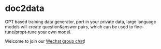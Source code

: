 # doc2data
GPT based training data generator, port in your private data, large language models will create question&answer pairs, which can be used to fine-tune/propt-tune your own model.

Welcome to join our [Wechat group chat](assets/wechatGroupQRCode.JPG)!
